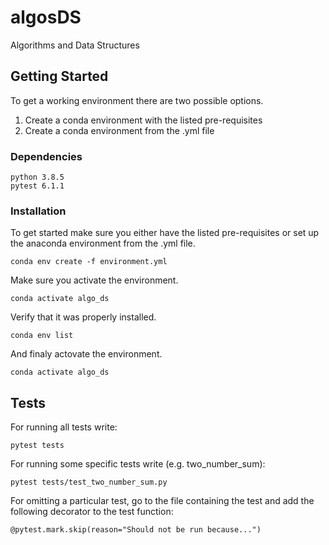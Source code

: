 # algosDS
Algorithms and Data Structures

## Getting Started

To get a working environment there are two possible options.

1. Create a conda environment with the listed pre-requisites
2. Create a conda environment from the .yml file

### Dependencies
```
python 3.8.5
pytest 6.1.1
```
### Installation
To get started make sure you either have the listed pre-requisites or set up the anaconda environment from the .yml file.
```
conda env create -f environment.yml
```
Make sure you activate the environment.
```
conda activate algo_ds
```
Verify that it was properly installed.
```
conda env list
```
And finaly actovate the environment.
```
conda activate algo_ds
```

## Tests
For running all tests write:
```
pytest tests
```
For running some specific tests write (e.g. two_number_sum):
```
pytest tests/test_two_number_sum.py
```
For omitting a particular test, go to the file containing the test and add the following decorator to the test function:
```
@pytest.mark.skip(reason="Should not be run because...")
```
